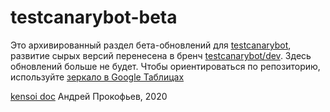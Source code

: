 # testcanarybot-beta
Это архивированный раздел бета-обновлений для [testcanarybot](https://github.com/kensoi/testcanarybot), развитие сырых версий перенесена в бренч [testcanarybot/dev](https://github.com/kensoi/testcanarybot/tree).
Здесь обновлений больше не будет. Чтобы ориентироваться по репозиторию, используйте [зеркало в Google Таблицах](https://docs.google.com/spreadsheets/d/1drgVXyJcHL2gquuxde_L12PqZw-3hRo0QsGyIFPVtRk/edit?usp=sharing)


[kensoi doc](kensoi.github.io)
Андрей Прокофьев, 2020
